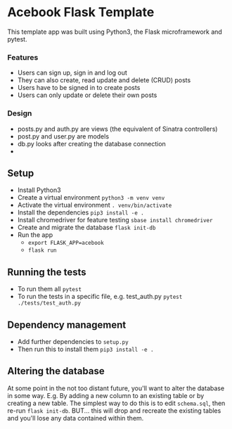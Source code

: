 # Acebook Flask Template

This template app was built using Python3, the Flask microframework and pytest.

### Features
- Users can sign up, sign in and log out
- They can also create, read update and delete (CRUD) posts
- Users have to be signed in to create posts
- Users can only update or delete their own posts

### Design
- posts.py and auth.py are views (the equivalent of Sinatra controllers)
- post.py and user.py are models
- db.py looks after creating the database connection
- 
## Setup
- Install Python3
- Create a virtual environment `python3 -m venv venv`
- Activate the virtual environment `. venv/bin/activate`
- Install the dependencies `pip3 install -e .`
- Install chromedriver for feature testing `sbase install chromedriver`
- Create and migrate the database `flask init-db`
- Run the app
  * `export FLASK_APP=acebook`
  * `flask run`

## Running the tests
- To run them all `pytest`
- To run the tests in a specific file, e.g. test_auth.py `pytest ./tests/test_auth.py`
## Dependency management
- Add further dependencies to `setup.py`
- Then run this to install them `pip3 install -e .`

## Altering the database
At some point in the not too distant future, you'll want to alter the database in some way. E.g. By adding a new column to an existing table or by creating a new table. The simplest way to do this is to edit `schema.sql`, then re-run `flask init-db`. BUT... this will drop and recreate the existing tables and you'll lose any data contained within them.

